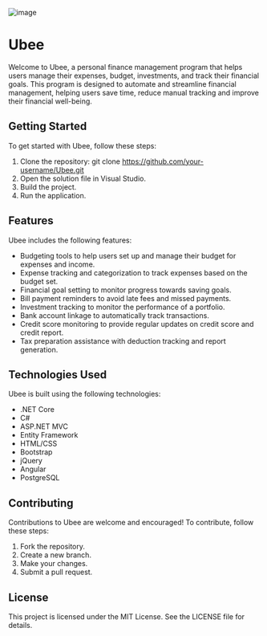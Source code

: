 ![image](https://user-images.githubusercontent.com/125027253/234686115-2f254a38-1e50-474e-9280-b63d33889aba.png)

# Ubee

Welcome to Ubee, a personal finance management program that helps users manage their expenses, budget, investments, and track their financial goals. This program is designed to automate and streamline financial management, helping users save time, reduce manual tracking and improve their financial well-being.

## Getting Started

To get started with Ubee, follow these steps:

1. Clone the repository: git clone https://github.com/your-username/Ubee.git
2. Open the solution file in Visual Studio.
3. Build the project.
4. Run the application.

## Features

Ubee includes the following features:

- Budgeting tools to help users set up and manage their budget for expenses and income.
- Expense tracking and categorization to track expenses based on the budget set.
- Financial goal setting to monitor progress towards saving goals.
- Bill payment reminders to avoid late fees and missed payments.
- Investment tracking to monitor the performance of a portfolio.
- Bank account linkage to automatically track transactions.
- Credit score monitoring to provide regular updates on credit score and credit report.
- Tax preparation assistance with deduction tracking and report generation.

## Technologies Used

Ubee is built using the following technologies:

- .NET Core
- C#
- ASP.NET MVC
- Entity Framework
- HTML/CSS
- Bootstrap
- jQuery
- Angular
- PostgreSQL

## Contributing

Contributions to Ubee are welcome and encouraged! To contribute, follow these steps:

1. Fork the repository.
2. Create a new branch.
3. Make your changes.
4. Submit a pull request.

## License

This project is licensed under the MIT License. See the LICENSE file for details.
